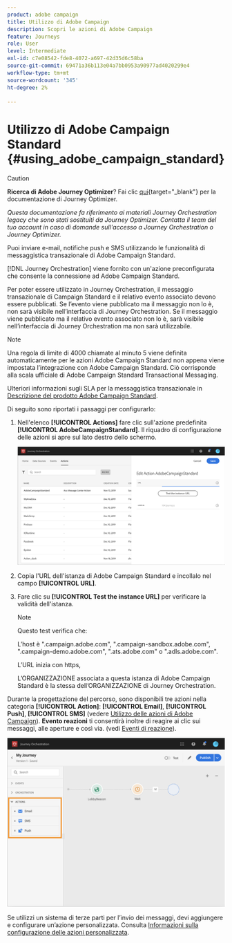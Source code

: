 ```yaml
---
product: adobe campaign
title: Utilizzo di Adobe Campaign
description: Scopri le azioni di Adobe Campaign
feature: Journeys
role: User
level: Intermediate
exl-id: c7e08542-fde8-4072-a697-42d35d6c58ba
source-git-commit: 69471a36b113e04a7bb0953a90977ad4020299e4
workflow-type: tm+mt
source-wordcount: '345'
ht-degree: 2%

---
```


# Utilizzo di Adobe Campaign Standard {#using_adobe_campaign_standard}


>[!CAUTION]
>
>**Ricerca di Adobe Journey Optimizer**? Fai clic [qui](https://experienceleague.adobe.com/it/docs/journey-optimizer/using/ajo-home){target="_blank"} per la documentazione di Journey Optimizer.
>
>
>_Questa documentazione fa riferimento ai materiali Journey Orchestration legacy che sono stati sostituiti da Journey Optimizer. Contatta il team del tuo account in caso di domande sull&#39;accesso a Journey Orchestration o Journey Optimizer._


Puoi inviare e-mail, notifiche push e SMS utilizzando le funzionalità di messaggistica transazionale di Adobe Campaign Standard.

[!DNL Journey Orchestration] viene fornito con un&#39;azione preconfigurata che consente la connessione ad Adobe Campaign Standard.

Per poter essere utilizzato in Journey Orchestration, il messaggio transazionale di Campaign Standard e il relativo evento associato devono essere pubblicati. Se l’evento viene pubblicato ma il messaggio non lo è, non sarà visibile nell’interfaccia di Journey Orchestration. Se il messaggio viene pubblicato ma il relativo evento associato non lo è, sarà visibile nell’interfaccia di Journey Orchestration ma non sarà utilizzabile.

>[!NOTE]
>
>Una regola di limite di 4000 chiamate al minuto 5 viene definita automaticamente per le azioni Adobe Campaign Standard non appena viene impostata l’integrazione con Adobe Campaign Standard. Ciò corrisponde alla scala ufficiale di Adobe Campaign Standard Transactional Messaging.
>
>Ulteriori informazioni sugli SLA per la messaggistica transazionale in [Descrizione del prodotto Adobe Campaign Standard](https://helpx.adobe.com/it/legal/product-descriptions/campaign-standard.html).

Di seguito sono riportati i passaggi per configurarlo:

1. Nell&#39;elenco **[!UICONTROL Actions]** fare clic sull&#39;azione predefinita **[!UICONTROL AdobeCampaignStandard]**. Il riquadro di configurazione delle azioni si apre sul lato destro dello schermo.

   ![](../assets/actioncampaign.png)

1. Copia l&#39;URL dell&#39;istanza di Adobe Campaign Standard e incollalo nel campo **[!UICONTROL URL]**.

1. Fare clic su **[!UICONTROL Test the instance URL]** per verificare la validità dell&#39;istanza.

   >[!NOTE]
   >
   >Questo test verifica che:
   >
   >L’host è &quot;.campaign.adobe.com&quot;, &quot;.campaign-sandbox.adobe.com&quot;, &quot;.campaign-demo.adobe.com&quot;, &quot;.ats.adobe.com&quot; o &quot;.adls.adobe.com&quot;.
   >
   >L’URL inizia con https,
   >
   >L’ORGANIZZAZIONE associata a questa istanza di Adobe Campaign Standard è la stessa dell’ORGANIZZAZIONE di Journey Orchestration.

Durante la progettazione del percorso, sono disponibili tre azioni nella categoria **[!UICONTROL Action]**: **[!UICONTROL Email]**, **[!UICONTROL Push]**, **[!UICONTROL SMS]** (vedere [Utilizzo delle azioni di Adobe Campaign](../building-journeys/using-adobe-campaign-actions.md)). **Evento reazioni** ti consentirà inoltre di reagire ai clic sui messaggi, alle aperture e così via. (vedi [Eventi di reazione](../building-journeys/reaction-events.md)).

![](../assets/journey58.png)

Se utilizzi un sistema di terze parti per l’invio dei messaggi, devi aggiungere e configurare un’azione personalizzata. Consulta [Informazioni sulla configurazione delle azioni personalizzata](../action/about-custom-action-configuration.md).
